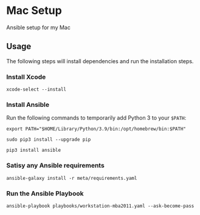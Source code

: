# Mac Setup
Ansible setup for my Mac

## Usage
The following steps will install dependencies and run the installation steps.

### Install Xcode

```
xcode-select --install
```

### Install Ansible

Run the following commands to temporarily add Python 3 to your `$PATH`:

```
export PATH="$HOME/Library/Python/3.9/bin:/opt/homebrew/bin:$PATH"
```

```
sudo pip3 install --upgrade pip 
```

```
pip3 install ansible
```

### Satisy any Ansible requirements

```
ansible-galaxy install -r meta/requirements.yaml
```

### Run the Ansible Playbook

```
ansible-playbook playbooks/workstation-mba2011.yaml --ask-become-pass
```